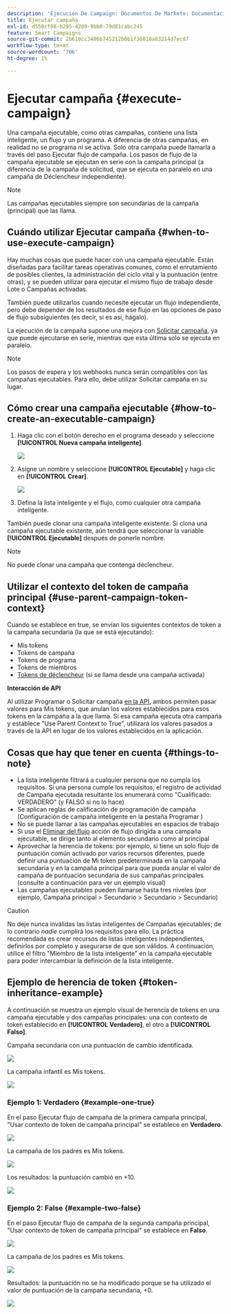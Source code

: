 ```yaml
---
description: 'Ejecución De Campaign: Documentos De Marketo: Documentación Del Producto'
title: Ejecutar campaña
exl-id: d550cf08-b295-4289-9bb0-79d81cabc245
feature: Smart Campaigns
source-git-commit: 2b610cc3486b745212b0b1f36018a83214d7ecd7
workflow-type: tm+mt
source-wordcount: '706'
ht-degree: 1%

---
```


# Ejecutar campaña {#execute-campaign}

Una campaña ejecutable, como otras campañas, contiene una lista inteligente, un flujo y un programa. A diferencia de otras campañas, en realidad no se programa ni se activa. Solo otra campaña puede llamarla a través del paso Ejecutar flujo de campaña. Los pasos de flujo de la campaña ejecutable se ejecutan en serie con la campaña principal (a diferencia de la campaña de solicitud, que se ejecuta en paralelo en una campaña de Déclencheur independiente).

>[!NOTE]
>
>Las campañas ejecutables siempre son secundarias de la campaña (principal) que las llama.

## Cuándo utilizar Ejecutar campaña {#when-to-use-execute-campaign}

Hay muchas cosas que puede hacer con una campaña ejecutable. Están diseñadas para facilitar tareas operativas comunes, como el enrutamiento de posibles clientes, la administración del ciclo vital y la puntuación (entre otras), y se pueden utilizar para ejecutar el mismo flujo de trabajo desde Lote o Campañas activadas.

También puede utilizarlos cuando necesite ejecutar un flujo independiente, pero debe depender de los resultados de ese flujo en las opciones de paso de flujo subsiguientes (es decir, si es así, hágalo).

La ejecución de la campaña supone una mejora con [Solicitar campaña](/help/marketo/product-docs/core-marketo-concepts/smart-campaigns/flow-actions/request-campaign.md), ya que puede ejecutarse en serie, mientras que esta última solo se ejecuta en paralelo.

>[!NOTE]
>
>Los pasos de espera y los webhooks nunca serán compatibles con las campañas ejecutables. Para ello, debe utilizar Solicitar campaña en su lugar.

## Cómo crear una campaña ejecutable {#how-to-create-an-executable-campaign}

1. Haga clic con el botón derecho en el programa deseado y seleccione **[!UICONTROL Nueva campaña inteligente]**.

   ![](assets/execute-campaign-1.png)

1. Asigne un nombre y seleccione **[!UICONTROL Ejecutable]** y haga clic en **[!UICONTROL Crear]**.

   ![](assets/execute-campaign-2.png)

1. Defina la lista inteligente y el flujo, como cualquier otra campaña inteligente.

También puede clonar una campaña inteligente existente. Si clona una campaña ejecutable existente, aún tendrá que seleccionar la variable **[!UICONTROL Ejecutable]** después de ponerle nombre.

>[!NOTE]
>
>No puede clonar una campaña que contenga déclencheur.

## Utilizar el contexto del token de campaña principal {#use-parent-campaign-token-context}

Cuando se establece en true, se envían los siguientes contextos de token a la campaña secundaria (la que se está ejecutando):

* Mis tokens
* Tokens de campaña
* Tokens de programa
* Tokens de miembros
* [Tokens de déclencheur](/help/marketo/product-docs/marketo-sales-insight/msi-for-salesforce/features/tabs-in-the-msi-panel/interesting-moments/trigger-tokens-for-interesting-moments.md) (si se llama desde una campaña activada)

**Interacción de API**

Al utilizar Programar o Solicitar campaña [en la API](https://experienceleague.adobe.com/en/docs/marketo-developer/marketo/rest/assets/smart-campaigns#batch), ambos permiten pasar valores para Mis tokens, que anulan los valores establecidos para esos tokens en la campaña a la que llama. Si esa campaña ejecuta otra campaña y establece &quot;Use Parent Context to True&quot;, utilizará los valores pasados a través de la API en lugar de los valores establecidos en la aplicación.

## Cosas que hay que tener en cuenta {#things-to-note}

* La lista inteligente filtrará a cualquier persona que no cumpla los requisitos. Si una persona cumple los requisitos, el registro de actividad de Campaña ejecutada resultante los enumerará como &quot;Cualificado: VERDADERO&quot; (y FALSO si no lo hace)
* Se aplican reglas de calificación de programación de campaña (Configuración de campaña inteligente en la pestaña Programar )
* No se puede llamar a las campañas ejecutables en espacios de trabajo
* Si usa el [Eliminar del flujo](/help/marketo/product-docs/core-marketo-concepts/smart-campaigns/flow-actions/remove-from-flow.md) acción de flujo dirigida a una campaña ejecutable, se dirige tanto al elemento secundario como al principal
* Aprovechar la herencia de tokens: por ejemplo, si tiene un solo flujo de puntuación común activado por varios recursos diferentes, puede definir una puntuación de Mi token predeterminada en la campaña secundaria y en la campaña principal para que pueda anular el valor de campaña de puntuación secundaria de sus campañas principales (consulte a continuación para ver un ejemplo visual)
* Las campañas ejecutables pueden llamarse hasta tres niveles (por ejemplo, Campaña principal > Secundario > Secundario > Secundario)

>[!CAUTION]
>
>No deje nunca inválidas las listas inteligentes de Campañas ejecutables; de lo contrario _nadie_ cumplirá los requisitos para ello. La práctica recomendada es crear recursos de listas inteligentes independientes, definirlos por completo y asegurarse de que son válidos. A continuación, utilice el filtro &quot;Miembro de la lista inteligente&quot; en la campaña ejecutable para poder intercambiar la definición de la lista inteligente.

## Ejemplo de herencia de token {#token-inheritance-example}

A continuación se muestra un ejemplo visual de herencia de tokens en una campaña ejecutable y dos campañas principales: una con contexto de token establecido en **[!UICONTROL Verdadero]**, el otro a **[!UICONTROL Falso]**.

Campaña secundaria con una puntuación de cambio identificada.

![](assets/execute-campaign-3.png)

La campaña infantil es Mis tokens.

![](assets/execute-campaign-4.png)

### Ejemplo 1: Verdadero {#example-one-true}

En el paso Ejecutar flujo de campaña de la primera campaña principal, &quot;Usar contexto de token de campaña principal&quot; se establece en **Verdadero**.

![](assets/execute-campaign-5.png)

La campaña de los padres es Mis tokens.

![](assets/execute-campaign-6.png)

Los resultados: la puntuación cambió en +10.

![](assets/execute-campaign-7.png)

### Ejemplo 2: False {#example-two-false}

En el paso Ejecutar flujo de campaña de la segunda campaña principal, &quot;Usar contexto de token de campaña principal&quot; se establece en **Falso**.

![](assets/execute-campaign-8.png)

La campaña de los padres es Mis tokens.

![](assets/execute-campaign-9.png)

Resultados: la puntuación no se ha modificado porque se ha utilizado el valor de puntuación de la campaña secundaria, +0.

![](assets/execute-campaign-10.png)
